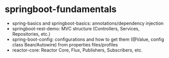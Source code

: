 # springboot-fundamentals
- spring-basics and springboot-basics: annotations/dependency injection
- springboot-rest-demo: MVC structure (Controllers, Services, Repositories, etc.)
- spring-boot-config: configurations and how to get them (@Value, config class Bean/Autowire) from properties files/profiles
- reactor-core: Reactor Core, Flux, Publishers, Subscribers, etc.
